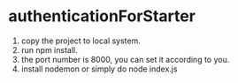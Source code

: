 # authenticationForStarter

1. copy the project to local system.
2. run npm install.
3. the port number is 8000, you can set it according to you.
4. install nodemon or simply do node index.js
